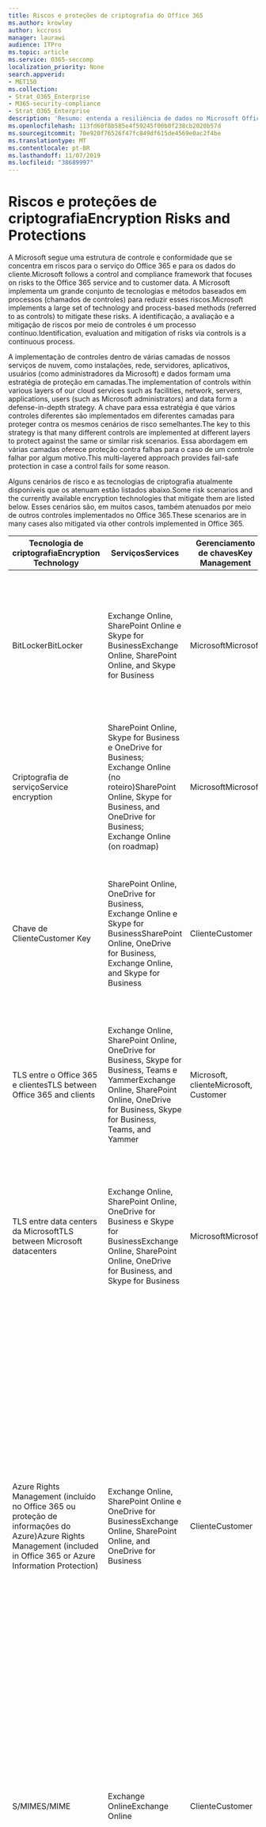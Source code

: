 ```yaml
---
title: Riscos e proteções de criptografia do Office 365
ms.author: krowley
author: kccross
manager: laurawi
audience: ITPro
ms.topic: article
ms.service: O365-seccomp
localization_priority: None
search.appverid:
- MET150
ms.collection:
- Strat_O365_Enterprise
- M365-security-compliance
- Strat_O365_Enterprise
description: 'Resumo: entenda a resiliência de dados no Microsoft Office 365.'
ms.openlocfilehash: 113fd60f8b585e4f59245f00b0f238cb2020b57d
ms.sourcegitcommit: 70e920f76526f47fc849df615de4569e0ac2f4be
ms.translationtype: MT
ms.contentlocale: pt-BR
ms.lasthandoff: 11/07/2019
ms.locfileid: "38689997"
---
```

# <a name="encryption-risks-and-protections"></a><span data-ttu-id="d029e-103">Riscos e proteções de criptografia</span><span class="sxs-lookup"><span data-stu-id="d029e-103">Encryption Risks and Protections</span></span>

<span data-ttu-id="d029e-104">A Microsoft segue uma estrutura de controle e conformidade que se concentra em riscos para o serviço do Office 365 e para os dados do cliente.</span><span class="sxs-lookup"><span data-stu-id="d029e-104">Microsoft follows a control and compliance framework that focuses on risks to the Office 365 service and to customer data.</span></span> <span data-ttu-id="d029e-105">A Microsoft implementa um grande conjunto de tecnologias e métodos baseados em processos (chamados de controles) para reduzir esses riscos.</span><span class="sxs-lookup"><span data-stu-id="d029e-105">Microsoft implements a large set of technology and process-based methods (referred to as controls) to mitigate these risks.</span></span> <span data-ttu-id="d029e-106">A identificação, a avaliação e a mitigação de riscos por meio de controles é um processo contínuo.</span><span class="sxs-lookup"><span data-stu-id="d029e-106">Identification, evaluation and mitigation of risks via controls is a continuous process.</span></span> 

<span data-ttu-id="d029e-107">A implementação de controles dentro de várias camadas de nossos serviços de nuvem, como instalações, rede, servidores, aplicativos, usuários (como administradores da Microsoft) e dados formam uma estratégia de proteção em camadas.</span><span class="sxs-lookup"><span data-stu-id="d029e-107">The implementation of controls within various layers of our cloud services such as facilities, network, servers, applications, users (such as Microsoft administrators) and data form a defense-in-depth strategy.</span></span> <span data-ttu-id="d029e-108">A chave para essa estratégia é que vários controles diferentes são implementados em diferentes camadas para proteger contra os mesmos cenários de risco semelhantes.</span><span class="sxs-lookup"><span data-stu-id="d029e-108">The key to this strategy is that many different controls are implemented at different layers to protect against the same or similar risk scenarios.</span></span> <span data-ttu-id="d029e-109">Essa abordagem em várias camadas oferece proteção contra falhas para o caso de um controle falhar por algum motivo.</span><span class="sxs-lookup"><span data-stu-id="d029e-109">This multi-layered approach provides fail-safe protection in case a control fails for some reason.</span></span>

<span data-ttu-id="d029e-110">Alguns cenários de risco e as tecnologias de criptografia atualmente disponíveis que os atenuam estão listados abaixo.</span><span class="sxs-lookup"><span data-stu-id="d029e-110">Some risk scenarios and the currently available encryption technologies that mitigate them are listed below.</span></span> <span data-ttu-id="d029e-111">Esses cenários são, em muitos casos, também atenuados por meio de outros controles implementados no Office 365.</span><span class="sxs-lookup"><span data-stu-id="d029e-111">These scenarios are in many cases also mitigated via other controls implemented in Office 365.</span></span>

| <span data-ttu-id="d029e-112">Tecnologia de criptografia</span><span class="sxs-lookup"><span data-stu-id="d029e-112">Encryption Technology</span></span> | <span data-ttu-id="d029e-113">Serviços</span><span class="sxs-lookup"><span data-stu-id="d029e-113">Services</span></span> | <span data-ttu-id="d029e-114">Gerenciamento de chaves</span><span class="sxs-lookup"><span data-stu-id="d029e-114">Key Management</span></span> | <span data-ttu-id="d029e-115">Cenário de risco</span><span class="sxs-lookup"><span data-stu-id="d029e-115">Risk Scenario</span></span> | <span data-ttu-id="d029e-116">Valor</span><span class="sxs-lookup"><span data-stu-id="d029e-116">Value</span></span> |
|----------------------------------------------------------------------------------|--------------------------------------------------------------------------------------------------|---------------------|------------------------------------------------------------------------------------------------------------------------------------------|---------------------------------------------------------------------------------------------------------------------------------------------------------------------------------------------------------------------------------------------------------------------------------------------------------------------------------------------------------------------------------------------------------------------------------|
| <span data-ttu-id="d029e-117">BitLocker</span><span class="sxs-lookup"><span data-stu-id="d029e-117">BitLocker</span></span> | <span data-ttu-id="d029e-118">Exchange Online, SharePoint Online e Skype for Business</span><span class="sxs-lookup"><span data-stu-id="d029e-118">Exchange Online, SharePoint Online, and Skype for Business</span></span> | <span data-ttu-id="d029e-119">Microsoft</span><span class="sxs-lookup"><span data-stu-id="d029e-119">Microsoft</span></span> | <span data-ttu-id="d029e-120">Discos ou servidores no Office 365 são roubados ou reciclados incorretamente.</span><span class="sxs-lookup"><span data-stu-id="d029e-120">Disks or servers in Office 365 are stolen or improperly recycled.</span></span> | <span data-ttu-id="d029e-121">O BitLocker fornece uma abordagem que não é segura para proteção contra perda de dados devido a hardwares roubados ou incorretamente reciclados (servidor/disco).</span><span class="sxs-lookup"><span data-stu-id="d029e-121">BitLocker provides a fail-safe approach to protect against loss of data due to stolen or improperly recycled hardware (server/disk).</span></span> |
| <span data-ttu-id="d029e-122">Criptografia de serviço</span><span class="sxs-lookup"><span data-stu-id="d029e-122">Service encryption</span></span> | <span data-ttu-id="d029e-123">SharePoint Online, Skype for Business e OneDrive for Business; Exchange Online (no roteiro)</span><span class="sxs-lookup"><span data-stu-id="d029e-123">SharePoint Online, Skype for Business, and OneDrive for Business; Exchange Online (on roadmap)</span></span> | <span data-ttu-id="d029e-124">Microsoft</span><span class="sxs-lookup"><span data-stu-id="d029e-124">Microsoft</span></span> | <span data-ttu-id="d029e-125">O hacker interno ou externo tenta acessar arquivos/dados individuais como um blob.</span><span class="sxs-lookup"><span data-stu-id="d029e-125">Internal or external hacker tries to access individual files/data as a blob.</span></span> | <span data-ttu-id="d029e-126">Os dados criptografados não podem ser descriptografados sem acesso a chaves.</span><span class="sxs-lookup"><span data-stu-id="d029e-126">The encrypted data cannot be decrypted without access to keys.</span></span> <span data-ttu-id="d029e-127">Ajuda a reduzir o risco de um hacker acessar dados.</span><span class="sxs-lookup"><span data-stu-id="d029e-127">Helps to mitigate risk of a hacker accessing data.</span></span> |
| <span data-ttu-id="d029e-128">Chave de Cliente</span><span class="sxs-lookup"><span data-stu-id="d029e-128">Customer Key</span></span> | <span data-ttu-id="d029e-129">SharePoint Online, OneDrive for Business, Exchange Online e Skype for Business</span><span class="sxs-lookup"><span data-stu-id="d029e-129">SharePoint Online, OneDrive for Business, Exchange Online, and Skype for Business</span></span> | <span data-ttu-id="d029e-130">Cliente</span><span class="sxs-lookup"><span data-stu-id="d029e-130">Customer</span></span> | <span data-ttu-id="d029e-131">N/A (este recurso foi criado como um recurso de conformidade, não como uma mitigação para qualquer risco.)</span><span class="sxs-lookup"><span data-stu-id="d029e-131">N/A (This feature is designed as a compliance feature; not as a mitigation for any risk.)</span></span> | <span data-ttu-id="d029e-132">Ajuda os clientes a cumprir as obrigações de conformidade e regulamentação internas, e a capacidade de sair do serviço do Office 365 e revogar o acesso da Microsoft aos dados</span><span class="sxs-lookup"><span data-stu-id="d029e-132">Helps customers meet internal regulation and compliance obligations, and the ability to leave the Office 365 service and revoke Microsoft’s access to data</span></span> |
| <span data-ttu-id="d029e-133">TLS entre o Office 365 e clientes</span><span class="sxs-lookup"><span data-stu-id="d029e-133">TLS between Office 365 and clients</span></span> | <span data-ttu-id="d029e-134">Exchange Online, SharePoint Online, OneDrive for Business, Skype for Business, Teams e Yammer</span><span class="sxs-lookup"><span data-stu-id="d029e-134">Exchange Online, SharePoint Online, OneDrive for Business, Skype for Business, Teams, and Yammer</span></span> | <span data-ttu-id="d029e-135">Microsoft, cliente</span><span class="sxs-lookup"><span data-stu-id="d029e-135">Microsoft, Customer</span></span> | <span data-ttu-id="d029e-136">Man-in-the-Middle ou outro ataque para tocar no fluxo de dados entre o Office 365 e computadores cliente na Internet.</span><span class="sxs-lookup"><span data-stu-id="d029e-136">Man-in-the-middle or other attack to tap the data flow between Office 365 and client computers over Internet.</span></span> | <span data-ttu-id="d029e-137">Essa implementação fornece valor para a Microsoft e para os clientes e garante a integridade dos dados à medida que ele flui entre o Office 365 e o cliente.</span><span class="sxs-lookup"><span data-stu-id="d029e-137">This implementation provides value to both Microsoft and customers and assures data integrity as it flows between Office 365 and the client.</span></span> |
| <span data-ttu-id="d029e-138">TLS entre data centers da Microsoft</span><span class="sxs-lookup"><span data-stu-id="d029e-138">TLS between Microsoft datacenters</span></span> | <span data-ttu-id="d029e-139">Exchange Online, SharePoint Online, OneDrive for Business e Skype for Business</span><span class="sxs-lookup"><span data-stu-id="d029e-139">Exchange Online, SharePoint Online, OneDrive for Business, and Skype for Business</span></span> | <span data-ttu-id="d029e-140">Microsoft</span><span class="sxs-lookup"><span data-stu-id="d029e-140">Microsoft</span></span> | <span data-ttu-id="d029e-141">Man-in-the-Middle ou outro ataque para tocar no fluxo de dados do cliente entre os servidores do Office 365 localizados em diferentes Microsoft datacenters.</span><span class="sxs-lookup"><span data-stu-id="d029e-141">Man-in-the-middle or other attack to tap the customer data flow between Office 365 servers located in different Microsoft datacenters.</span></span> | <span data-ttu-id="d029e-142">Essa implementação é outro método para proteger os dados contra ataques entre os datacenters da Microsoft.</span><span class="sxs-lookup"><span data-stu-id="d029e-142">This implementation is another method to protect data against attacks between Microsoft datacenters.</span></span> |
| <span data-ttu-id="d029e-143">Azure Rights Management (incluído no Office 365 ou proteção de informações do Azure)</span><span class="sxs-lookup"><span data-stu-id="d029e-143">Azure Rights Management (included in Office 365 or Azure Information Protection)</span></span> | <span data-ttu-id="d029e-144">Exchange Online, SharePoint Online e OneDrive for Business</span><span class="sxs-lookup"><span data-stu-id="d029e-144">Exchange Online, SharePoint Online, and OneDrive for Business</span></span> | <span data-ttu-id="d029e-145">Cliente</span><span class="sxs-lookup"><span data-stu-id="d029e-145">Customer</span></span> | <span data-ttu-id="d029e-146">Os dados se enquadram em mãos de uma pessoa que não deve ter acesso aos dados.</span><span class="sxs-lookup"><span data-stu-id="d029e-146">Data falls into the hands of a person who should not have access to the data.</span></span> | <span data-ttu-id="d029e-147">A proteção de informações do Azure usa o Azure RMS, que fornece valor para os clientes usando criptografia, identidade e políticas de autorização para ajudar a proteger arquivos e emails em vários dispositivos.</span><span class="sxs-lookup"><span data-stu-id="d029e-147">Azure Information Protection uses Azure RMS which provides value to customers by using encryption, identity, and authorization policies to help secure files and email across multiple devices.</span></span> <span data-ttu-id="d029e-148">O Azure RMS fornece valor para os clientes em que todos os emails originados do Office 365 que correspondem a determinados critérios (ou seja, todos os emails para um determinado endereço) podem ser criptografados automaticamente antes de serem enviados para outro destinatário.</span><span class="sxs-lookup"><span data-stu-id="d029e-148">Azure RMS provides value to customers where all emails originating from Office 365 that match certain criteria (i.e., all emails to a certain address) can be automatically encrypted before they get sent to another recipient.</span></span> |
| <span data-ttu-id="d029e-149">S/MIME</span><span class="sxs-lookup"><span data-stu-id="d029e-149">S/MIME</span></span> | <span data-ttu-id="d029e-150">Exchange Online</span><span class="sxs-lookup"><span data-stu-id="d029e-150">Exchange Online</span></span> | <span data-ttu-id="d029e-151">Cliente</span><span class="sxs-lookup"><span data-stu-id="d029e-151">Customer</span></span> | <span data-ttu-id="d029e-152">O email fica nas mãos de uma pessoa que não é o destinatário pretendido.</span><span class="sxs-lookup"><span data-stu-id="d029e-152">Email falls into the hands of a person who is not the intended recipient.</span></span> | <span data-ttu-id="d029e-153">O S/MIME fornece valor aos clientes, assegurando que o email criptografado com S/MIME só possa ser descriptografado pelo destinatário direto do email.</span><span class="sxs-lookup"><span data-stu-id="d029e-153">S/MIME provides value to customers by assuring that email encrypted with S/MIME can only be decrypted by the direct recipient of the email.</span></span> |
| <span data-ttu-id="d029e-154">Criptografia de Mensagem do Office 365</span><span class="sxs-lookup"><span data-stu-id="d029e-154">Office 365 Message Encryption</span></span> | <span data-ttu-id="d029e-155">Exchange Online, SharePoint Online</span><span class="sxs-lookup"><span data-stu-id="d029e-155">Exchange Online, SharePoint Online</span></span> | <span data-ttu-id="d029e-156">Cliente</span><span class="sxs-lookup"><span data-stu-id="d029e-156">Customer</span></span> | <span data-ttu-id="d029e-157">Emails, incluindo anexos protegidos, se enquadram em mãos de uma pessoa dentro ou fora do Office 365, que não é o destinatário pretendido do email.</span><span class="sxs-lookup"><span data-stu-id="d029e-157">Email, including protected attachments, falls in hands of a person either within or outside Office 365 who is not the intended recipient of the email.</span></span> | <span data-ttu-id="d029e-158">OME fornece valor para os clientes em que todos os emails originados do Office 365 que correspondem a determinados critérios (ou seja, todos os emails de um determinado endereço) são criptografados automaticamente antes de serem enviados para outro destinatário interno ou externo.</span><span class="sxs-lookup"><span data-stu-id="d029e-158">OME provides value to customers where all emails originating from Office 365 that match certain criteria (i.e., all emails to a certain address) are automatically encrypted before they get sent to another internal or an external recipient.</span></span> |
| <span data-ttu-id="d029e-159">TLS SMTP com organização de parceiro</span><span class="sxs-lookup"><span data-stu-id="d029e-159">SMTP TLS with partner organization</span></span> | <span data-ttu-id="d029e-160">Exchange Online</span><span class="sxs-lookup"><span data-stu-id="d029e-160">Exchange Online</span></span> | <span data-ttu-id="d029e-161">Cliente</span><span class="sxs-lookup"><span data-stu-id="d029e-161">Customer</span></span> | <span data-ttu-id="d029e-162">O email é interceptado por meio de um homem ou outro ataque enquanto estiver em trânsito de um locatário do Office 365 para outra organização de parceiro.</span><span class="sxs-lookup"><span data-stu-id="d029e-162">Email is intercepted via a man-in-the-middle or other attack while in transit from an Office 365 tenant to another partner organization.</span></span> | <span data-ttu-id="d029e-163">Este cenário fornece valor ao cliente, de forma que eles possam enviar/receber todos os emails entre o locatário do Office 365 e a organização de email do seu parceiro dentro de um canal SMTP criptografado.</span><span class="sxs-lookup"><span data-stu-id="d029e-163">This scenario provides value to the customer such that they can send/receive all emails between their Office 365 tenant and their partner’s email organization inside an encrypted SMTP channel.</span></span> |

## <a name="encryption-technologies-available-in-office-365-multi-tenant-environments"></a><span data-ttu-id="d029e-164">Tecnologias de criptografia disponíveis nos ambientes de vários locatários do Office 365</span><span class="sxs-lookup"><span data-stu-id="d029e-164">Encryption technologies available in Office 365 multi-tenant environments</span></span>

| <span data-ttu-id="d029e-165">Tecnologia de criptografia</span><span class="sxs-lookup"><span data-stu-id="d029e-165">Encryption Technology</span></span> | <span data-ttu-id="d029e-166">Implementado por</span><span class="sxs-lookup"><span data-stu-id="d029e-166">Implemented by</span></span> | <span data-ttu-id="d029e-167">Algoritmo de troca de chaves e segurança</span><span class="sxs-lookup"><span data-stu-id="d029e-167">Key Exchange Algorithm and Strength</span></span> | <span data-ttu-id="d029e-168">Gerenciamento de chaves \*</span><span class="sxs-lookup"><span data-stu-id="d029e-168">Key Management\*</span></span> | <span data-ttu-id="d029e-169">FIPS 140-2 validado</span><span class="sxs-lookup"><span data-stu-id="d029e-169">FIPS 140-2 Validated</span></span> |
|----------------------------------------------------------------------------------|-------------------------|------------------------------------------------------------------------------------------------------------------------------------------------------------------------------------|--------------------------------------------------------------------------------------------------------------------------------------------------------------------------------------------------------------------------------------------------------------------------------------------------------------------------------------------------------------------------------------------------------------------------------------------------------------------------------------------------------------------------------------------------------------------------------------------------------------------------------------------------------------------------------------------------------------------------------------------------------------------------------------------------------------------------------------------------------------------------------------------------------------|-----------------------------------------------------------------------|
| <span data-ttu-id="d029e-170">BitLocker</span><span class="sxs-lookup"><span data-stu-id="d029e-170">BitLocker</span></span> | <span data-ttu-id="d029e-171">Exchange Online</span><span class="sxs-lookup"><span data-stu-id="d029e-171">Exchange Online</span></span> | <span data-ttu-id="d029e-172">AES 128-bit +</span><span class="sxs-lookup"><span data-stu-id="d029e-172">AES 128-bit+</span></span> | <span data-ttu-id="d029e-173">A chave externa AES é armazenada em um segredo seguro e no registro do Exchange Server.</span><span class="sxs-lookup"><span data-stu-id="d029e-173">AES external key is stored in a Secret Safe and in the registry of the Exchange server.</span></span> <span data-ttu-id="d029e-174">O segredo é um repositório seguro que requer elevação e aprovações de alto nível para o acesso.</span><span class="sxs-lookup"><span data-stu-id="d029e-174">The Secret Safe is a secured repository that requires high-level elevation and approvals to access.</span></span> <span data-ttu-id="d029e-175">O acesso pode ser solicitado e aprovado apenas usando uma ferramenta interna chamada lockbox.</span><span class="sxs-lookup"><span data-stu-id="d029e-175">Access can be requested and approved only by using an internal tool called Lockbox.</span></span> <span data-ttu-id="d029e-176">A chave externa AES também é armazenada no módulo de plataforma confiável no servidor.</span><span class="sxs-lookup"><span data-stu-id="d029e-176">The AES external key is also stored in the Trusted Platform Module in the server.</span></span> <span data-ttu-id="d029e-177">Uma senha numérica de 48 dígitos é armazenada no Active Directory e protegida por lockbox.</span><span class="sxs-lookup"><span data-stu-id="d029e-177">A 48-digit numerical password is stored in Active Directory and protected by Lockbox.</span></span> | <span data-ttu-id="d029e-178">Sim, para servidores que usam AES 256 bits \* \*</span><span class="sxs-lookup"><span data-stu-id="d029e-178">Yes, for servers that use AES 256-bit\*\*</span></span> |
|  | <span data-ttu-id="d029e-179">SharePoint Online</span><span class="sxs-lookup"><span data-stu-id="d029e-179">SharePoint Online</span></span> | <span data-ttu-id="d029e-180">AES de 256 bits</span><span class="sxs-lookup"><span data-stu-id="d029e-180">AES 256-bit</span></span> | <span data-ttu-id="d029e-181">A chave externa AES é armazenada em um segredo seguro.</span><span class="sxs-lookup"><span data-stu-id="d029e-181">AES external key is stored in a Secret Safe.</span></span> <span data-ttu-id="d029e-182">O segredo é um repositório seguro que requer elevação e aprovações de alto nível para o acesso.</span><span class="sxs-lookup"><span data-stu-id="d029e-182">The Secret Safe is a secured repository that requires high-level elevation and approvals to access.</span></span> <span data-ttu-id="d029e-183">O acesso pode ser solicitado e aprovado apenas usando uma ferramenta interna chamada lockbox.</span><span class="sxs-lookup"><span data-stu-id="d029e-183">Access can be requested and approved only by using an internal tool called Lockbox.</span></span> <span data-ttu-id="d029e-184">A chave externa AES também é armazenada no módulo de plataforma confiável no servidor.</span><span class="sxs-lookup"><span data-stu-id="d029e-184">The AES external key is also stored in the Trusted Platform Module in the server.</span></span> <span data-ttu-id="d029e-185">Uma senha numérica de 48 dígitos é armazenada no Active Directory e protegida por lockbox.</span><span class="sxs-lookup"><span data-stu-id="d029e-185">A 48-digit numerical password is stored in Active Directory and protected by Lockbox.</span></span> | <span data-ttu-id="d029e-186">Sim</span><span class="sxs-lookup"><span data-stu-id="d029e-186">Yes</span></span> |
|  | <span data-ttu-id="d029e-187">Skype for Business</span><span class="sxs-lookup"><span data-stu-id="d029e-187">Skype for Business</span></span> | <span data-ttu-id="d029e-188">AES de 256 bits</span><span class="sxs-lookup"><span data-stu-id="d029e-188">AES 256-bit</span></span> | <span data-ttu-id="d029e-189">A chave externa AES é armazenada em um segredo seguro.</span><span class="sxs-lookup"><span data-stu-id="d029e-189">AES external key is stored in a Secret Safe.</span></span> <span data-ttu-id="d029e-190">O segredo é um repositório seguro que requer elevação e aprovações de alto nível para o acesso.</span><span class="sxs-lookup"><span data-stu-id="d029e-190">The Secret Safe is a secured repository that requires high-level elevation and approvals to access.</span></span> <span data-ttu-id="d029e-191">O acesso pode ser solicitado e aprovado apenas usando uma ferramenta interna chamada lockbox.</span><span class="sxs-lookup"><span data-stu-id="d029e-191">Access can be requested and approved only by using an internal tool called Lockbox.</span></span> <span data-ttu-id="d029e-192">A chave externa AES também é armazenada no módulo de plataforma confiável no servidor.</span><span class="sxs-lookup"><span data-stu-id="d029e-192">The AES external key is also stored in the Trusted Platform Module in the server.</span></span> <span data-ttu-id="d029e-193">Uma senha numérica de 48 dígitos é armazenada no Active Directory e protegida por lockbox.</span><span class="sxs-lookup"><span data-stu-id="d029e-193">A 48-digit numerical password is stored in Active Directory and protected by Lockbox.</span></span> | <span data-ttu-id="d029e-194">Sim</span><span class="sxs-lookup"><span data-stu-id="d029e-194">Yes</span></span> |
| <span data-ttu-id="d029e-195">Criptografia de serviço</span><span class="sxs-lookup"><span data-stu-id="d029e-195">Service Encryption</span></span> | <span data-ttu-id="d029e-196">SharePoint Online</span><span class="sxs-lookup"><span data-stu-id="d029e-196">SharePoint Online</span></span> | <span data-ttu-id="d029e-197">AES de 256 bits</span><span class="sxs-lookup"><span data-stu-id="d029e-197">AES 256-bit</span></span> | <span data-ttu-id="d029e-198">As chaves usadas para criptografar os BLOBs são armazenadas no banco de dados de conteúdo do SharePoint Online.</span><span class="sxs-lookup"><span data-stu-id="d029e-198">The keys used to encrypt the blobs are stored in the SharePoint Online Content Database.</span></span> <span data-ttu-id="d029e-199">Os bancos de dados de conteúdo do SharePoint Online são protegidos por controles de acesso ao banco de dados e criptografia em repouso.</span><span class="sxs-lookup"><span data-stu-id="d029e-199">The SharePoint Online Content Databases is protected by database access controls and encryption at rest.</span></span> <span data-ttu-id="d029e-200">A criptografia é realizada usando o TDE no banco de dados SQL do Azure.</span><span class="sxs-lookup"><span data-stu-id="d029e-200">Encryption is performed using TDE in Azure SQL Database.</span></span> <span data-ttu-id="d029e-201">Esses segredos estão no nível de serviço do SharePoint Online, e não no nível do locatário.</span><span class="sxs-lookup"><span data-stu-id="d029e-201">These secrets are at the service level for SharePoint Online, not at the tenant level.</span></span> <span data-ttu-id="d029e-202">Esses segredos (às vezes chamados de chaves mestras) são armazenados em um repositório seguro separado chamado de armazenamento de chave.</span><span class="sxs-lookup"><span data-stu-id="d029e-202">These secrets (sometimes referred to as the master keys) are stored in a separate secure repository called the Key Store.</span></span> <span data-ttu-id="d029e-203">O TDE fornece segurança em repouso para o banco de dados ativo e os backups e logs de transações.</span><span class="sxs-lookup"><span data-stu-id="d029e-203">TDE provides security at rest for both the active database and the database backups and transaction logs.</span></span> <span data-ttu-id="d029e-204">Quando os clientes fornecem a chave opcional, a chave do cliente é armazenada no Azure Key Vault, e o serviço usa a chave para criptografar uma chave de locatário, que é usada para criptografar uma chave de site, que é usada para criptografar as chaves de nível de arquivo.</span><span class="sxs-lookup"><span data-stu-id="d029e-204">When customers provide the optional key, the customer key is stored in Azure Key Vault, and the service uses the key to encrypt a tenant key, which is used to encrypt a site key, which is then used to encrypt the file level keys.</span></span> <span data-ttu-id="d029e-205">Essencialmente, uma nova hierarquia de chave é introduzida quando o cliente fornece uma chave.</span><span class="sxs-lookup"><span data-stu-id="d029e-205">Essentially, a new key hierarchy is introduced when the customer provides a key.</span></span> | <span data-ttu-id="d029e-206">Sim</span><span class="sxs-lookup"><span data-stu-id="d029e-206">Yes</span></span> |
|  | <span data-ttu-id="d029e-207">Skype for Business</span><span class="sxs-lookup"><span data-stu-id="d029e-207">Skype for Business</span></span> | <span data-ttu-id="d029e-208">AES de 256 bits</span><span class="sxs-lookup"><span data-stu-id="d029e-208">AES 256-bit</span></span> | <span data-ttu-id="d029e-209">Cada item de dados é criptografado usando uma chave de 256 bits gerada aleatoriamente diferente.</span><span class="sxs-lookup"><span data-stu-id="d029e-209">Each piece of data is encrypted using a different randomly generated 256-bit key.</span></span> <span data-ttu-id="d029e-210">A chave de criptografia é armazenada em um arquivo XML de metadados correspondente, que também é criptografado por uma chave mestra por conferência.</span><span class="sxs-lookup"><span data-stu-id="d029e-210">The encryption key is stored in a corresponding metadata XML file which is also encrypted by a per-conference master key.</span></span> <span data-ttu-id="d029e-211">A chave mestra também é gerada aleatoriamente uma vez por conferência.</span><span class="sxs-lookup"><span data-stu-id="d029e-211">The master key is also randomly generated once per conference.</span></span> | <span data-ttu-id="d029e-212">Sim</span><span class="sxs-lookup"><span data-stu-id="d029e-212">Yes</span></span> |
|  | <span data-ttu-id="d029e-213">Exchange Online</span><span class="sxs-lookup"><span data-stu-id="d029e-213">Exchange Online</span></span> | <span data-ttu-id="d029e-214">AES de 256 bits</span><span class="sxs-lookup"><span data-stu-id="d029e-214">AES 256-bit</span></span> | <span data-ttu-id="d029e-215">Cada caixa de correio é criptografada usando uma política de criptografia de dados que usa chaves de criptografia controladas pela Microsoft (no roteiro) ou pelo cliente (quando a chave do cliente é usada).</span><span class="sxs-lookup"><span data-stu-id="d029e-215">Each mailbox is encrypted using a data encryption policy that uses encryption keys controlled by Microsoft (on roadmap) or by the customer (when Customer Key is used).</span></span> | <span data-ttu-id="d029e-216">Sim</span><span class="sxs-lookup"><span data-stu-id="d029e-216">Yes</span></span> |
| <span data-ttu-id="d029e-217">TLS entre o Office 365 e clientes/parceiros</span><span class="sxs-lookup"><span data-stu-id="d029e-217">TLS between Office 365 and clients/partners</span></span> | <span data-ttu-id="d029e-218">Exchange Online</span><span class="sxs-lookup"><span data-stu-id="d029e-218">Exchange Online</span></span> | [<span data-ttu-id="d029e-219">TLS oportunista que oferece suporte a pacotes de codificação múltiplos</span><span class="sxs-lookup"><span data-stu-id="d029e-219">Opportunistic TLS supporting multiple cipher suites</span></span>](https://technet.microsoft.com/library/mt163898.aspx) | <span data-ttu-id="d029e-220">O certificado TLS do Exchange Online (outlook.office.com) é um certificado de SHA256RSA de 2048 bits emitido pela raiz do Baltimore CyberTrust.</span><span class="sxs-lookup"><span data-stu-id="d029e-220">The TLS certificate for Exchange Online (outlook.office.com) is a 2048-bit SHA256RSA certificate issued by Baltimore CyberTrust Root.</span></span> <br> <br> <span data-ttu-id="d029e-221">O certificado raiz TLS para o Exchange Online é um certificado de SHA1RSA de 2048 bits emitido pela raiz CyberTrust do Baltimore.</span><span class="sxs-lookup"><span data-stu-id="d029e-221">The TLS root certificate for Exchange Online is a 2048-bit SHA1RSA certificate issued by Baltimore CyberTrust Root.</span></span> | <span data-ttu-id="d029e-222">Sim, quando o TLS 1,2 com intensidade de codificação de 256 bits é usado</span><span class="sxs-lookup"><span data-stu-id="d029e-222">Yes, when TLS 1.2 with 256-bit cipher strength is used</span></span> |
|  | <span data-ttu-id="d029e-223">SharePoint Online</span><span class="sxs-lookup"><span data-stu-id="d029e-223">SharePoint Online</span></span> | <span data-ttu-id="d029e-224">TLS 1,2 com AES 256</span><span class="sxs-lookup"><span data-stu-id="d029e-224">TLS 1.2 with AES 256</span></span> <br> <br> [<span data-ttu-id="d029e-225">Criptografia de dados no OneDrive for Business e no SharePoint Online</span><span class="sxs-lookup"><span data-stu-id="d029e-225">Data Encryption in OneDrive for Business and SharePoint Online</span></span>](https://technet.microsoft.com/library/dn905447.aspx) | <span data-ttu-id="d029e-226">O certificado TLS do SharePoint Online (\*. sharepoint.com) é um certificado de SHA256RSA de 2048 bits emitido pela raiz do Baltimore CyberTrust.</span><span class="sxs-lookup"><span data-stu-id="d029e-226">The TLS certificate for SharePoint Online (\*.sharepoint.com) is a 2048-bit SHA256RSA certificate issued by Baltimore CyberTrust Root.</span></span> <br> <br> <span data-ttu-id="d029e-227">O certificado raiz TLS para o SharePoint Online é um certificado de SHA1RSA de 2048 bits emitido pela raiz CyberTrust do Baltimore.</span><span class="sxs-lookup"><span data-stu-id="d029e-227">The TLS root certificate for SharePoint Online is a 2048-bit SHA1RSA certificate issued by Baltimore CyberTrust Root.</span></span> | <span data-ttu-id="d029e-228">Sim</span><span class="sxs-lookup"><span data-stu-id="d029e-228">Yes</span></span> |
|  | <span data-ttu-id="d029e-229">Skype for Business</span><span class="sxs-lookup"><span data-stu-id="d029e-229">Skype for Business</span></span> | [<span data-ttu-id="d029e-230">TLS para comunicações SIP e sessões de compartilhamento de dados do PSOM</span><span class="sxs-lookup"><span data-stu-id="d029e-230">TLS for SIP communications and PSOM data sharing sessions</span></span>](https://support.office.com/article/Set-up-your-network-for-Skype-for-Business-Online-d21f89b0-3afc-432e-b735-036b2432fdbf) | <span data-ttu-id="d029e-231">O certificado TLS do Skype for Business (\*. lync.com) é um certificado de SHA256RSA de 2048 bits emitido pela raiz do Baltimore CyberTrust.</span><span class="sxs-lookup"><span data-stu-id="d029e-231">The TLS certificate for Skype for Business (\*.lync.com) is a 2048-bit SHA256RSA certificate issued by Baltimore CyberTrust Root.</span></span> <br> <br> <span data-ttu-id="d029e-232">O certificado raiz TLS para o Skype for Business é um certificado de SHA256RSA de 2048 bits emitido pela raiz CyberTrust do Baltimore.</span><span class="sxs-lookup"><span data-stu-id="d029e-232">The TLS root certificate for Skype for Business is a 2048-bit SHA256RSA certificate issued by Baltimore CyberTrust Root.</span></span> | <span data-ttu-id="d029e-233">Sim</span><span class="sxs-lookup"><span data-stu-id="d029e-233">Yes</span></span> |
|  | <span data-ttu-id="d029e-234">Microsoft Teams</span><span class="sxs-lookup"><span data-stu-id="d029e-234">Microsoft Teams</span></span> | <span data-ttu-id="d029e-235">TLS 1,2 com AES 256</span><span class="sxs-lookup"><span data-stu-id="d029e-235">TLS 1.2 with AES 256</span></span> <br> <br> [<span data-ttu-id="d029e-236">Perguntas frequentes sobre o Microsoft Teams – ajuda do administrador</span><span class="sxs-lookup"><span data-stu-id="d029e-236">Frequently asked questions about Microsoft Teams – Admin Help</span></span>](https://docs.microsoft.com/MicrosoftTeams/teams-overview) | <span data-ttu-id="d029e-237">O certificado TLS para o Microsoft Teams (teams.microsoft.com, edge.skype.com) é um certificado SHA256RSA de 2048 bits emitido pela raiz CyberTrust Baltimore.</span><span class="sxs-lookup"><span data-stu-id="d029e-237">The TLS certificate for Microsoft Teams (teams.microsoft.com, edge.skype.com) is a 2048-bit SHA256RSA certificate issued by Baltimore CyberTrust Root.</span></span> <br> <br> <span data-ttu-id="d029e-238">O certificado raiz TLS para o Microsoft Teams é um certificado de SHA256RSA de 2048 bits emitido pela raiz CyberTrust do Baltimore.</span><span class="sxs-lookup"><span data-stu-id="d029e-238">The TLS root certificate for Microsoft Teams is a 2048-bit SHA256RSA certificate issued by Baltimore CyberTrust Root.</span></span> | <span data-ttu-id="d029e-239">Sim</span><span class="sxs-lookup"><span data-stu-id="d029e-239">Yes</span></span> |
| <span data-ttu-id="d029e-240">TLS entre data centers da Microsoft</span><span class="sxs-lookup"><span data-stu-id="d029e-240">TLS between Microsoft datacenters</span></span> | <span data-ttu-id="d029e-241">Todos os serviços do Office 365</span><span class="sxs-lookup"><span data-stu-id="d029e-241">All Office 365 services</span></span> | <span data-ttu-id="d029e-242">TLS 1,2 com AES 256</span><span class="sxs-lookup"><span data-stu-id="d029e-242">TLS 1.2 with AES 256</span></span> <br> <br> <span data-ttu-id="d029e-243">SRTP (protocolo de transporte em tempo real seguro)</span><span class="sxs-lookup"><span data-stu-id="d029e-243">Secure Real-time Transport Protocol (SRTP)</span></span> | <span data-ttu-id="d029e-244">A Microsoft usa uma autoridade de certificação gerenciada internamente e implantada para comunicações entre servidores entre data centers da Microsoft.</span><span class="sxs-lookup"><span data-stu-id="d029e-244">Microsoft uses an internally managed and deployed certification authority for server-to-server communications between Microsoft datacenters.</span></span> | <span data-ttu-id="d029e-245">Sim</span><span class="sxs-lookup"><span data-stu-id="d029e-245">Yes</span></span> |
| <span data-ttu-id="d029e-246">Azure Rights Management (incluído no Office 365 ou proteção de informações do Azure)</span><span class="sxs-lookup"><span data-stu-id="d029e-246">Azure Rights Management (included in Office 365 or Azure Information Protection)</span></span> | <span data-ttu-id="d029e-247">Exchange Online</span><span class="sxs-lookup"><span data-stu-id="d029e-247">Exchange Online</span></span> | <span data-ttu-id="d029e-248">Suporta o [modo criptográfico 2](https://docs.microsoft.com/previous-versions/windows/it-pro/windows-server-2008-R2-and-2008/hh867439(v=ws.10)), uma implementação CRIPTOGRÁFICA do RMS atualizada e aprimorada.</span><span class="sxs-lookup"><span data-stu-id="d029e-248">Supports [Cryptographic Mode 2](https://docs.microsoft.com/previous-versions/windows/it-pro/windows-server-2008-R2-and-2008/hh867439(v=ws.10)), an updated and enhanced RMS cryptographic implementation.</span></span> <span data-ttu-id="d029e-249">Ele suporta o RSA 2048 para assinatura e criptografia e SHA-256 para hash na assinatura.</span><span class="sxs-lookup"><span data-stu-id="d029e-249">It supports RSA 2048 for signature and encryption, and SHA-256 for hash in the signature.</span></span> | <span data-ttu-id="d029e-250">[Gerenciado pela Microsoft](https://docs.microsoft.com/azure/information-protection/plan-implement-tenant-key).</span><span class="sxs-lookup"><span data-stu-id="d029e-250">[Managed by Microsoft](https://docs.microsoft.com/azure/information-protection/plan-implement-tenant-key).</span></span> | <span data-ttu-id="d029e-251">Sim</span><span class="sxs-lookup"><span data-stu-id="d029e-251">Yes</span></span> |
|  | <span data-ttu-id="d029e-252">SharePoint Online</span><span class="sxs-lookup"><span data-stu-id="d029e-252">SharePoint Online</span></span> | <span data-ttu-id="d029e-253">Suporta o [modo criptográfico 2](https://docs.microsoft.com/previous-versions/windows/it-pro/windows-server-2008-R2-and-2008/hh867439(v=ws.10)), uma implementação CRIPTOGRÁFICA do RMS atualizada e aprimorada.</span><span class="sxs-lookup"><span data-stu-id="d029e-253">Supports [Cryptographic Mode 2](https://docs.microsoft.com/previous-versions/windows/it-pro/windows-server-2008-R2-and-2008/hh867439(v=ws.10)), an updated and enhanced RMS cryptographic implementation.</span></span> <span data-ttu-id="d029e-254">Ele suporta o RSA 2048 para assinatura e criptografia e SHA-256 para assinatura.</span><span class="sxs-lookup"><span data-stu-id="d029e-254">It supports RSA 2048 for signature and encryption, and SHA-256 for signature.</span></span> | <span data-ttu-id="d029e-255">[Gerenciado pela Microsoft](https://docs.microsoft.com/azure/information-protection/plan-implement-tenant-key), que é a configuração padrão; ou</span><span class="sxs-lookup"><span data-stu-id="d029e-255">[Managed by Microsoft](https://docs.microsoft.com/azure/information-protection/plan-implement-tenant-key), which is the default setting; or</span></span> <br> <br> <span data-ttu-id="d029e-256">Gerenciado pelo cliente, que é uma alternativa para chaves gerenciadas pela Microsoft.</span><span class="sxs-lookup"><span data-stu-id="d029e-256">Customer-managed, which is an alternative to Microsoft-managed keys.</span></span> <span data-ttu-id="d029e-257">A organização que tem uma assinatura do Azure gerenciada por ti pode usar o BYOK e registrar seu uso sem custo adicional.</span><span class="sxs-lookup"><span data-stu-id="d029e-257">Organization that have an IT-managed Azure subscription can use BYOK and log its usage at no extra charge.</span></span> <span data-ttu-id="d029e-258">Para saber mais, confira [implementação traga sua própria chave](https://docs.microsoft.com/azure/information-protection/plan-implement-tenant-key).</span><span class="sxs-lookup"><span data-stu-id="d029e-258">For more information, see [Implementing bring your own key](https://docs.microsoft.com/azure/information-protection/plan-implement-tenant-key).</span></span> <span data-ttu-id="d029e-259">Nessa configuração, os HSMs Thales são usados para proteger suas chaves.</span><span class="sxs-lookup"><span data-stu-id="d029e-259">In this configuration, Thales HSMs are used to protect your keys.</span></span> <span data-ttu-id="d029e-260">Para obter mais informações, consulte [Thales HSMs e Azure RMS](https://www.thales-esecurity.com/msrms/cloud).</span><span class="sxs-lookup"><span data-stu-id="d029e-260">For more information, see [Thales HSMs and Azure RMS](https://www.thales-esecurity.com/msrms/cloud).</span></span> | <span data-ttu-id="d029e-261">Sim</span><span class="sxs-lookup"><span data-stu-id="d029e-261">Yes</span></span> |
| <span data-ttu-id="d029e-262">S/MIME</span><span class="sxs-lookup"><span data-stu-id="d029e-262">S/MIME</span></span> | <span data-ttu-id="d029e-263">Exchange Online</span><span class="sxs-lookup"><span data-stu-id="d029e-263">Exchange Online</span></span> | <span data-ttu-id="d029e-264">Padrão 1,5 de sintaxe de mensagens criptografadas (#7 PKCS)</span><span class="sxs-lookup"><span data-stu-id="d029e-264">Cryptographic Message Syntax Standard 1.5 (PKCS #7)</span></span> | <span data-ttu-id="d029e-265">Depende da infraestrutura de chave pública gerenciada pelo cliente implantada.</span><span class="sxs-lookup"><span data-stu-id="d029e-265">Depends on the customer-managed public key infrastructure deployed.</span></span> <span data-ttu-id="d029e-266">O gerenciamento de chaves é realizado pelo cliente e a Microsoft nunca tem acesso às chaves privadas usadas para assinatura e descriptografia.</span><span class="sxs-lookup"><span data-stu-id="d029e-266">Key management is performed by the customer, and Microsoft never has access to the private keys used for signing and decryption.</span></span> | <span data-ttu-id="d029e-267">Sim, quando configurado para criptografar mensagens de saída com 3DES ou AES256</span><span class="sxs-lookup"><span data-stu-id="d029e-267">Yes, when configured to encrypt outgoing messages with 3DES or AES256</span></span> |
| <span data-ttu-id="d029e-268">Criptografia de Mensagem do Office 365</span><span class="sxs-lookup"><span data-stu-id="d029e-268">Office 365 Message Encryption</span></span> | <span data-ttu-id="d029e-269">Exchange Online</span><span class="sxs-lookup"><span data-stu-id="d029e-269">Exchange Online</span></span> | <span data-ttu-id="d029e-270">Igual ao Azure RMS ([modo criptográfico 2](https://technet.microsoft.com/library/dn569290.aspx) -RSA 2048 para assinatura e criptografia e SHA-256 para assinatura)</span><span class="sxs-lookup"><span data-stu-id="d029e-270">Same as Azure RMS ([Cryptographic Mode 2](https://technet.microsoft.com/library/dn569290.aspx) - RSA 2048 for signature and encryption, and SHA-256 for signature)</span></span> | <span data-ttu-id="d029e-271">Usa a proteção de informações do Azure como sua infraestrutura de criptografia.</span><span class="sxs-lookup"><span data-stu-id="d029e-271">Uses Azure Information Protection as its encryption infrastructure.</span></span> <span data-ttu-id="d029e-272">O método de criptografia usado depende do local que você obtém as chaves do RMS usadas para criptografar e descriptografar mensagens.</span><span class="sxs-lookup"><span data-stu-id="d029e-272">The encryption method used depends on where you obtain the RMS keys used to encrypt and decrypt messages.</span></span> | <span data-ttu-id="d029e-273">Sim</span><span class="sxs-lookup"><span data-stu-id="d029e-273">Yes</span></span> |
| <span data-ttu-id="d029e-274">TLS SMTP com organização de parceiro</span><span class="sxs-lookup"><span data-stu-id="d029e-274">SMTP TLS with partner organization</span></span> | <span data-ttu-id="d029e-275">Exchange Online</span><span class="sxs-lookup"><span data-stu-id="d029e-275">Exchange Online</span></span> | <span data-ttu-id="d029e-276">TLS 1,2 com AES 256</span><span class="sxs-lookup"><span data-stu-id="d029e-276">TLS 1.2 with AES 256</span></span> | <span data-ttu-id="d029e-277">O certificado TLS do Exchange Online (outlook.office.com) é um certificado de SHA256RSA de 2048 bits emitido pela raiz do Baltimore CyberTrust.</span><span class="sxs-lookup"><span data-stu-id="d029e-277">The TLS certificate for Exchange Online (outlook.office.com) is a 2048-bit SHA256RSA certificate issued by Baltimore CyberTrust Root.</span></span> <br> <br> <span data-ttu-id="d029e-278">O certificado raiz TLS para o Exchange Online é um certificado de SHA1RSA de 2048 bits emitido pela raiz CyberTrust do Baltimore.</span><span class="sxs-lookup"><span data-stu-id="d029e-278">The TLS root certificate for Exchange Online is a 2048-bit SHA1RSA certificate issued by Baltimore CyberTrust Root.</span></span> | <span data-ttu-id="d029e-279">Sim, quando o TLS 1,2 com intensidade de codificação de 256 bits é usado</span><span class="sxs-lookup"><span data-stu-id="d029e-279">Yes, when TLS 1.2 with 256-bit cipher strength is used</span></span> |

<span data-ttu-id="d029e-280">\**Os certificados TLS mencionados nesta tabela são para datacenters nos EUA; datacenters não americanos também usam certificados de 2048 bits SHA256RSA.*</span><span class="sxs-lookup"><span data-stu-id="d029e-280">\**TLS certificates referenced in this table are for US datacenters; non-US datacenters also use 2048-bit SHA256RSA certificates.*</span></span>

<span data-ttu-id="d029e-281">\*\**A maioria dos servidores no ambiente multilocatário do Exchange Online foi implantada com a criptografia AES de 256 bits para o BitLocker. Os servidores que usam AES 128 estão sendo divididos em fases.*</span><span class="sxs-lookup"><span data-stu-id="d029e-281">\*\**Most servers in the Exchange Online multi-tenant environment have been deployed with AES 256-bit encryption for BitLocker. Servers using AES 128-bit are being phased out.*</span></span>

## <a name="encryption-technologies-available-in-government-cloud-community-environments"></a><span data-ttu-id="d029e-282">Tecnologias de criptografia disponíveis nos ambientes da comunidade de nuvem governamental</span><span class="sxs-lookup"><span data-stu-id="d029e-282">Encryption technologies available in Government cloud community environments</span></span>

| <span data-ttu-id="d029e-283">Tecnologia de criptografia</span><span class="sxs-lookup"><span data-stu-id="d029e-283">Encryption Technology</span></span> | <span data-ttu-id="d029e-284">Implementado por</span><span class="sxs-lookup"><span data-stu-id="d029e-284">Implemented by</span></span> | <span data-ttu-id="d029e-285">Algoritmo de troca de chaves e segurança</span><span class="sxs-lookup"><span data-stu-id="d029e-285">Key Exchange Algorithm and Strength</span></span> | <span data-ttu-id="d029e-286">Gerenciamento de chaves \*</span><span class="sxs-lookup"><span data-stu-id="d029e-286">Key Management\*</span></span> | <span data-ttu-id="d029e-287">FIPS 140-2 validado</span><span class="sxs-lookup"><span data-stu-id="d029e-287">FIPS 140-2 Validated</span></span> |
|---------------------------------------------|--------------------------------------------------------|------------------------------------------------------------------------------------------------------------------------------------------------------------------------------------|--------------------------------------------------------------------------------------------------------------------------------------------------------------------------------------------------------------------------------------------------------------------------------------------------------------------------------------------------------------------------------------------------------------------------------------------------------------------------------------------------------------------------------------------------------------------------------------------------------------------------------------------------------------------------------------------------------------------------------------------------------------------------------------------------------------------------------------------------------------------------------------------------------------|-------------------------------------------------------------------------|
| <span data-ttu-id="d029e-288">BitLocker</span><span class="sxs-lookup"><span data-stu-id="d029e-288">BitLocker</span></span> | <span data-ttu-id="d029e-289">Exchange Online</span><span class="sxs-lookup"><span data-stu-id="d029e-289">Exchange Online</span></span> | <span data-ttu-id="d029e-290">AES de 256 bits</span><span class="sxs-lookup"><span data-stu-id="d029e-290">AES 256-bit</span></span> | <span data-ttu-id="d029e-291">A chave externa AES é armazenada em um segredo seguro e no registro do Exchange Server.</span><span class="sxs-lookup"><span data-stu-id="d029e-291">AES external key is stored in a Secret Safe and in the registry of the Exchange server.</span></span> <span data-ttu-id="d029e-292">O segredo é um repositório seguro que requer elevação e aprovações de alto nível para o acesso.</span><span class="sxs-lookup"><span data-stu-id="d029e-292">The Secret Safe is a secured repository that requires high-level elevation and approvals to access.</span></span> <span data-ttu-id="d029e-293">O acesso pode ser solicitado e aprovado apenas usando uma ferramenta interna chamada lockbox.</span><span class="sxs-lookup"><span data-stu-id="d029e-293">Access can be requested and approved only by using an internal tool called Lockbox.</span></span> <span data-ttu-id="d029e-294">A chave externa AES também é armazenada no módulo de plataforma confiável no servidor.</span><span class="sxs-lookup"><span data-stu-id="d029e-294">The AES external key is also stored in the Trusted Platform Module in the server.</span></span> <span data-ttu-id="d029e-295">Uma senha numérica de 48 dígitos é armazenada no Active Directory e protegida por lockbox.</span><span class="sxs-lookup"><span data-stu-id="d029e-295">A 48-digit numerical password is stored in Active Directory and protected by Lockbox.</span></span> | <span data-ttu-id="d029e-296">Sim</span><span class="sxs-lookup"><span data-stu-id="d029e-296">Yes</span></span> |
|  | <span data-ttu-id="d029e-297">SharePoint Online</span><span class="sxs-lookup"><span data-stu-id="d029e-297">SharePoint Online</span></span> | <span data-ttu-id="d029e-298">AES de 256 bits</span><span class="sxs-lookup"><span data-stu-id="d029e-298">AES 256-bit</span></span> | <span data-ttu-id="d029e-299">A chave externa AES é armazenada em um segredo seguro.</span><span class="sxs-lookup"><span data-stu-id="d029e-299">AES external key is stored in a Secret Safe.</span></span> <span data-ttu-id="d029e-300">O segredo é um repositório seguro que requer elevação e aprovações de alto nível para o acesso.</span><span class="sxs-lookup"><span data-stu-id="d029e-300">The Secret Safe is a secured repository that requires high-level elevation and approvals to access.</span></span> <span data-ttu-id="d029e-301">O acesso pode ser solicitado e aprovado apenas usando uma ferramenta interna chamada lockbox.</span><span class="sxs-lookup"><span data-stu-id="d029e-301">Access can be requested and approved only by using an internal tool called Lockbox.</span></span> <span data-ttu-id="d029e-302">A chave externa AES também é armazenada no módulo de plataforma confiável no servidor.</span><span class="sxs-lookup"><span data-stu-id="d029e-302">The AES external key is also stored in the Trusted Platform Module in the server.</span></span> <span data-ttu-id="d029e-303">Uma senha numérica de 48 dígitos é armazenada no Active Directory e protegida por lockbox.</span><span class="sxs-lookup"><span data-stu-id="d029e-303">A 48-digit numerical password is stored in Active Directory and protected by Lockbox.</span></span> | <span data-ttu-id="d029e-304">Sim</span><span class="sxs-lookup"><span data-stu-id="d029e-304">Yes</span></span> |
|  | <span data-ttu-id="d029e-305">Skype for Business</span><span class="sxs-lookup"><span data-stu-id="d029e-305">Skype for Business</span></span> | <span data-ttu-id="d029e-306">AES de 256 bits</span><span class="sxs-lookup"><span data-stu-id="d029e-306">AES 256-bit</span></span> | <span data-ttu-id="d029e-307">A chave externa AES é armazenada em um segredo seguro.</span><span class="sxs-lookup"><span data-stu-id="d029e-307">AES external key is stored in a Secret Safe.</span></span> <span data-ttu-id="d029e-308">O segredo é um repositório seguro que requer elevação e aprovações de alto nível para o acesso.</span><span class="sxs-lookup"><span data-stu-id="d029e-308">The Secret Safe is a secured repository that requires high-level elevation and approvals to access.</span></span> <span data-ttu-id="d029e-309">O acesso pode ser solicitado e aprovado apenas usando uma ferramenta interna chamada lockbox.</span><span class="sxs-lookup"><span data-stu-id="d029e-309">Access can be requested and approved only by using an internal tool called Lockbox.</span></span> <span data-ttu-id="d029e-310">A chave externa AES também é armazenada no módulo de plataforma confiável no servidor.</span><span class="sxs-lookup"><span data-stu-id="d029e-310">The AES external key is also stored in the Trusted Platform Module in the server.</span></span> <span data-ttu-id="d029e-311">Uma senha numérica de 48 dígitos é armazenada no Active Directory e protegida por lockbox.</span><span class="sxs-lookup"><span data-stu-id="d029e-311">A 48-digit numerical password is stored in Active Directory and protected by Lockbox.</span></span> | <span data-ttu-id="d029e-312">Sim</span><span class="sxs-lookup"><span data-stu-id="d029e-312">Yes</span></span> |
| <span data-ttu-id="d029e-313">Criptografia de serviço</span><span class="sxs-lookup"><span data-stu-id="d029e-313">Service Encryption</span></span> | <span data-ttu-id="d029e-314">SharePoint Online</span><span class="sxs-lookup"><span data-stu-id="d029e-314">SharePoint Online</span></span> | <span data-ttu-id="d029e-315">AES de 256 bits</span><span class="sxs-lookup"><span data-stu-id="d029e-315">AES 256-bit</span></span> | <span data-ttu-id="d029e-316">As chaves usadas para criptografar os BLOBs são armazenadas no banco de dados de conteúdo do SharePoint Online.</span><span class="sxs-lookup"><span data-stu-id="d029e-316">The keys used to encrypt the blobs are stored in the SharePoint Online Content Database.</span></span> <span data-ttu-id="d029e-317">Os bancos de dados de conteúdo do SharePoint Online são protegidos por controles de acesso ao banco de dados e criptografia em repouso.</span><span class="sxs-lookup"><span data-stu-id="d029e-317">The SharePoint Online Content Databases is protected by database access controls and encryption at rest.</span></span> <span data-ttu-id="d029e-318">A criptografia é realizada usando o TDE no banco de dados SQL do Azure.</span><span class="sxs-lookup"><span data-stu-id="d029e-318">Encryption is performed using TDE in Azure SQL Database.</span></span> <span data-ttu-id="d029e-319">Esses segredos estão no nível de serviço do SharePoint Online, e não no nível do locatário.</span><span class="sxs-lookup"><span data-stu-id="d029e-319">These secrets are at the service level for SharePoint Online, not at the tenant level.</span></span> <span data-ttu-id="d029e-320">Esses segredos (às vezes chamados de chaves mestras) são armazenados em um repositório seguro separado chamado de armazenamento de chave.</span><span class="sxs-lookup"><span data-stu-id="d029e-320">These secrets (sometimes referred to as the master keys) are stored in a separate secure repository called the Key Store.</span></span> <span data-ttu-id="d029e-321">O TDE fornece segurança em repouso para o banco de dados ativo e os backups e logs de transações.</span><span class="sxs-lookup"><span data-stu-id="d029e-321">TDE provides security at rest for both the active database and the database backups and transaction logs.</span></span> <span data-ttu-id="d029e-322">Quando os clientes fornecem a chave opcional, a chave do cliente é armazenada no Azure Key Vault, e o serviço usa a chave para criptografar uma chave de locatário, que é usada para criptografar uma chave de site, que é usada para criptografar as chaves de nível de arquivo.</span><span class="sxs-lookup"><span data-stu-id="d029e-322">When customers provide the optional key, the Customer Key is stored in Azure Key Vault, and the service uses the key to encrypt a tenant key, which is used to encrypt a site key, which is then used to encrypt the file level keys.</span></span> <span data-ttu-id="d029e-323">Essencialmente, uma nova hierarquia de chave é introduzida quando o cliente fornece uma chave.</span><span class="sxs-lookup"><span data-stu-id="d029e-323">Essentially, a new key hierarchy is introduced when the customer provides a key.</span></span> | <span data-ttu-id="d029e-324">Sim</span><span class="sxs-lookup"><span data-stu-id="d029e-324">Yes</span></span> |
|  | <span data-ttu-id="d029e-325">Skype for Business</span><span class="sxs-lookup"><span data-stu-id="d029e-325">Skype for Business</span></span> | <span data-ttu-id="d029e-326">AES de 256 bits</span><span class="sxs-lookup"><span data-stu-id="d029e-326">AES 256-bit</span></span> | <span data-ttu-id="d029e-327">Cada item de dados é criptografado usando uma chave de 256 bits gerada aleatoriamente diferente.</span><span class="sxs-lookup"><span data-stu-id="d029e-327">Each piece of data is encrypted using a different randomly generated 256-bit key.</span></span> <span data-ttu-id="d029e-328">A chave de criptografia é armazenada em um arquivo XML de metadados correspondente, que também é criptografado por uma chave mestra por conferência.</span><span class="sxs-lookup"><span data-stu-id="d029e-328">The encryption key is stored in a corresponding metadata XML file which is also encrypted by a per-conference master key.</span></span> <span data-ttu-id="d029e-329">A chave mestra também é gerada aleatoriamente uma vez por conferência.</span><span class="sxs-lookup"><span data-stu-id="d029e-329">The master key is also randomly generated once per conference.</span></span> | <span data-ttu-id="d029e-330">Sim</span><span class="sxs-lookup"><span data-stu-id="d029e-330">Yes</span></span> |
|  | <span data-ttu-id="d029e-331">Exchange Online</span><span class="sxs-lookup"><span data-stu-id="d029e-331">Exchange Online</span></span> | <span data-ttu-id="d029e-332">AES de 256 bits</span><span class="sxs-lookup"><span data-stu-id="d029e-332">AES 256-bit</span></span> | <span data-ttu-id="d029e-333">Cada caixa de correio é criptografada usando uma política de criptografia de dados que usa chaves de criptografia controladas pela Microsoft ou pelo cliente (quando a chave do cliente é usada).</span><span class="sxs-lookup"><span data-stu-id="d029e-333">Each mailbox is encrypted using a data encryption policy that uses encryption keys controlled by Microsoft or by the customer (when Customer Key is used).</span></span> | <span data-ttu-id="d029e-334">Sim</span><span class="sxs-lookup"><span data-stu-id="d029e-334">Yes</span></span> |
| <span data-ttu-id="d029e-335">TLS entre o Office 365 e clientes/parceiros</span><span class="sxs-lookup"><span data-stu-id="d029e-335">TLS between Office 365 and clients/partners</span></span> | <span data-ttu-id="d029e-336">Exchange Online</span><span class="sxs-lookup"><span data-stu-id="d029e-336">Exchange Online</span></span> | [<span data-ttu-id="d029e-337">TLS oportunista que oferece suporte a pacotes de codificação múltiplos</span><span class="sxs-lookup"><span data-stu-id="d029e-337">Opportunistic TLS supporting multiple cipher suites</span></span>](https://technet.microsoft.com/library/mt163898.aspx) | <span data-ttu-id="d029e-338">O certificado TLS do Exchange Online (outlook.office.com) é um certificado de SHA256RSA de 2048 bits emitido pela raiz do Baltimore CyberTrust.</span><span class="sxs-lookup"><span data-stu-id="d029e-338">The TLS certificate for Exchange Online (outlook.office.com) is a 2048-bit SHA256RSA certificate issued by Baltimore CyberTrust Root.</span></span> <br> <br> <span data-ttu-id="d029e-339">O certificado raiz TLS para o Exchange Online é um certificado de SHA1RSA de 2048 bits emitido pela raiz CyberTrust do Baltimore.</span><span class="sxs-lookup"><span data-stu-id="d029e-339">The TLS root certificate for Exchange Online is a 2048-bit SHA1RSA certificate issued by Baltimore CyberTrust Root.</span></span> | <span data-ttu-id="d029e-340">Sim, quando o TLS 1,2 com intensidade de codificação de 256 bits é usado</span><span class="sxs-lookup"><span data-stu-id="d029e-340">Yes, when TLS 1.2 with 256-bit cipher strength is used</span></span> |
|  | <span data-ttu-id="d029e-341">SharePoint Online</span><span class="sxs-lookup"><span data-stu-id="d029e-341">SharePoint Online</span></span> | <span data-ttu-id="d029e-342">TLS 1,2 com AES 256</span><span class="sxs-lookup"><span data-stu-id="d029e-342">TLS 1.2 with AES 256</span></span> | <span data-ttu-id="d029e-343">O certificado TLS do SharePoint Online (\*. sharepoint.com) é um certificado de SHA256RSA de 2048 bits emitido pela raiz do Baltimore CyberTrust.</span><span class="sxs-lookup"><span data-stu-id="d029e-343">The TLS certificate for SharePoint Online (\*.sharepoint.com) is a 2048-bit SHA256RSA certificate issued by Baltimore CyberTrust Root.</span></span> <br> <br> <span data-ttu-id="d029e-344">O certificado raiz TLS para o SharePoint Online é um certificado de SHA1RSA de 2048 bits emitido pela raiz CyberTrust do Baltimore.</span><span class="sxs-lookup"><span data-stu-id="d029e-344">The TLS root certificate for SharePoint Online is a 2048-bit SHA1RSA certificate issued by Baltimore CyberTrust Root.</span></span> | <span data-ttu-id="d029e-345">Sim</span><span class="sxs-lookup"><span data-stu-id="d029e-345">Yes</span></span> |
|  | <span data-ttu-id="d029e-346">Skype for Business</span><span class="sxs-lookup"><span data-stu-id="d029e-346">Skype for Business</span></span> | <span data-ttu-id="d029e-347">TLS para comunicações SIP e sessões de compartilhamento de dados do PSOM</span><span class="sxs-lookup"><span data-stu-id="d029e-347">TLS for SIP communications and PSOM data sharing sessions</span></span> | <span data-ttu-id="d029e-348">O certificado TLS do Skype for Business (\*. lync.com) é um certificado de SHA256RSA de 2048 bits emitido pela raiz do Baltimore CyberTrust.</span><span class="sxs-lookup"><span data-stu-id="d029e-348">The TLS certificate for Skype for Business (\*.lync.com) is a 2048-bit SHA256RSA certificate issued by Baltimore CyberTrust Root.</span></span> <br> <br> <span data-ttu-id="d029e-349">O certificado raiz TLS para o Skype for Business é um certificado de SHA256RSA de 2048 bits emitido pela raiz CyberTrust do Baltimore.</span><span class="sxs-lookup"><span data-stu-id="d029e-349">The TLS root certificate for Skype for Business is a 2048-bit SHA256RSA certificate issued by Baltimore CyberTrust Root.</span></span> | <span data-ttu-id="d029e-350">Sim</span><span class="sxs-lookup"><span data-stu-id="d029e-350">Yes</span></span> |
|  | <span data-ttu-id="d029e-351">Microsoft Teams</span><span class="sxs-lookup"><span data-stu-id="d029e-351">Microsoft Teams</span></span> | [<span data-ttu-id="d029e-352">Perguntas frequentes sobre o Microsoft Teams – ajuda do administrador</span><span class="sxs-lookup"><span data-stu-id="d029e-352">Frequently asked questions about Microsoft Teams – Admin Help</span></span>](https://docs.microsoft.com/MicrosoftTeams/teams-overview) | <span data-ttu-id="d029e-353">O certificado TLS para o Microsoft Teams (teams.microsoft.com; edge.skype.com) é um certificado SHA256RSA de 2048 bits emitido pela raiz CyberTrust Baltimore.</span><span class="sxs-lookup"><span data-stu-id="d029e-353">The TLS certificate for Microsoft Teams (teams.microsoft.com; edge.skype.com) is a 2048-bit SHA256RSA certificate issued by Baltimore CyberTrust Root.</span></span> <br> <br> <span data-ttu-id="d029e-354">O certificado raiz TLS para o Microsoft Teams é um certificado de SHA256RSA de 2048 bits emitido pela raiz CyberTrust do Baltimore.</span><span class="sxs-lookup"><span data-stu-id="d029e-354">The TLS root certificate for Microsoft Teams is a 2048-bit SHA256RSA certificate issued by Baltimore CyberTrust Root.</span></span> | <span data-ttu-id="d029e-355">Sim</span><span class="sxs-lookup"><span data-stu-id="d029e-355">Yes</span></span> |
| <span data-ttu-id="d029e-356">TLS entre data centers da Microsoft</span><span class="sxs-lookup"><span data-stu-id="d029e-356">TLS between Microsoft datacenters</span></span> | <span data-ttu-id="d029e-357">Exchange Online, SharePoint Online, Skype for Business</span><span class="sxs-lookup"><span data-stu-id="d029e-357">Exchange Online, SharePoint Online, Skype for Business</span></span> | <span data-ttu-id="d029e-358">TLS 1,2 com AES 256</span><span class="sxs-lookup"><span data-stu-id="d029e-358">TLS 1.2 with AES 256</span></span> | <span data-ttu-id="d029e-359">A Microsoft usa uma autoridade de certificação gerenciada internamente e implantada para comunicações entre servidores entre data centers da Microsoft.</span><span class="sxs-lookup"><span data-stu-id="d029e-359">Microsoft uses an internally managed and deployed certification authority for server-to-server communications between Microsoft datacenters.</span></span> | <span data-ttu-id="d029e-360">Sim</span><span class="sxs-lookup"><span data-stu-id="d029e-360">Yes</span></span> |
|  |  | <span data-ttu-id="d029e-361">SRTP (protocolo de transporte em tempo real seguro)</span><span class="sxs-lookup"><span data-stu-id="d029e-361">Secure Real-time Transport Protocol (SRTP)</span></span> |  |  |
| <span data-ttu-id="d029e-362">Serviço de gerenciamento de direitos do Azure</span><span class="sxs-lookup"><span data-stu-id="d029e-362">Azure Rights Management Service</span></span> | <span data-ttu-id="d029e-363">Exchange Online</span><span class="sxs-lookup"><span data-stu-id="d029e-363">Exchange Online</span></span> | <span data-ttu-id="d029e-364">Suporta o [modo criptográfico 2](https://docs.microsoft.com/previous-versions/windows/it-pro/windows-server-2008-R2-and-2008/hh867439(v=ws.10)), uma implementação CRIPTOGRÁFICA do RMS atualizada e aprimorada.</span><span class="sxs-lookup"><span data-stu-id="d029e-364">Supports [Cryptographic Mode 2](https://docs.microsoft.com/previous-versions/windows/it-pro/windows-server-2008-R2-and-2008/hh867439(v=ws.10)), an updated and enhanced RMS cryptographic implementation.</span></span> <span data-ttu-id="d029e-365">Ele suporta o RSA 2048 para assinatura e criptografia e SHA-256 para hash na assinatura.</span><span class="sxs-lookup"><span data-stu-id="d029e-365">It supports RSA 2048 for signature and encryption, and SHA-256 for hash in the signature.</span></span> | <span data-ttu-id="d029e-366">[Gerenciado pela Microsoft](https://docs.microsoft.com/azure/information-protection/plan-implement-tenant-key).</span><span class="sxs-lookup"><span data-stu-id="d029e-366">[Managed by Microsoft](https://docs.microsoft.com/azure/information-protection/plan-implement-tenant-key).</span></span> | <span data-ttu-id="d029e-367">Sim</span><span class="sxs-lookup"><span data-stu-id="d029e-367">Yes</span></span> |
|  | <span data-ttu-id="d029e-368">SharePoint Online</span><span class="sxs-lookup"><span data-stu-id="d029e-368">SharePoint Online</span></span> | <span data-ttu-id="d029e-369">Suporta o [modo criptográfico 2](https://docs.microsoft.com/previous-versions/windows/it-pro/windows-server-2008-R2-and-2008/hh867439(v=ws.10)), uma implementação CRIPTOGRÁFICA do RMS atualizada e aprimorada.</span><span class="sxs-lookup"><span data-stu-id="d029e-369">Supports [Cryptographic Mode 2](https://docs.microsoft.com/previous-versions/windows/it-pro/windows-server-2008-R2-and-2008/hh867439(v=ws.10)), an updated and enhanced RMS cryptographic implementation.</span></span> <span data-ttu-id="d029e-370">Ele suporta o RSA 2048 para assinatura e criptografia e SHA-256 para hash na assinatura.</span><span class="sxs-lookup"><span data-stu-id="d029e-370">It supports RSA 2048 for signature and encryption, and SHA-256 for hash in the signature.</span></span> | <span data-ttu-id="d029e-371">[Gerenciado pela Microsoft](https://docs.microsoft.com/azure/information-protection/plan-implement-tenant-key), que é a configuração padrão; ou</span><span class="sxs-lookup"><span data-stu-id="d029e-371">[Managed by Microsoft](https://docs.microsoft.com/azure/information-protection/plan-implement-tenant-key), which is the default setting; or</span></span> <br> <br> <span data-ttu-id="d029e-372">Gerenciado pelo cliente (aka BYOK), que é uma alternativa para chaves gerenciadas pela Microsoft.</span><span class="sxs-lookup"><span data-stu-id="d029e-372">Customer-managed (aka BYOK), which is an alternative to Microsoft-managed keys.</span></span> <span data-ttu-id="d029e-373">A organização que tem uma assinatura do Azure gerenciada por ti pode usar o BYOK e registrar seu uso sem custo adicional.</span><span class="sxs-lookup"><span data-stu-id="d029e-373">Organization that have an IT-managed Azure subscription can use BYOK and log its usage at no extra charge.</span></span> <span data-ttu-id="d029e-374">Para saber mais, confira [implementação traga sua própria chave](https://docs.microsoft.com/azure/information-protection/plan-implement-tenant-key).</span><span class="sxs-lookup"><span data-stu-id="d029e-374">For more information, see [Implementing bring your own key](https://docs.microsoft.com/azure/information-protection/plan-implement-tenant-key).</span></span> <br> <br> <span data-ttu-id="d029e-375">No cenário do BYOK, os HSMs do Thales são usados para proteger suas chaves.</span><span class="sxs-lookup"><span data-stu-id="d029e-375">In the BYOK scenario, Thales HSMs are used to protect your keys.</span></span> <span data-ttu-id="d029e-376">Para obter mais informações, consulte [Thales HSMs e Azure RMS](https://www.thales-esecurity.com/msrms/cloud).</span><span class="sxs-lookup"><span data-stu-id="d029e-376">For more information, see [Thales HSMs and Azure RMS](https://www.thales-esecurity.com/msrms/cloud).</span></span> | <span data-ttu-id="d029e-377">Sim</span><span class="sxs-lookup"><span data-stu-id="d029e-377">Yes</span></span> |
| <span data-ttu-id="d029e-378">S/MIME</span><span class="sxs-lookup"><span data-stu-id="d029e-378">S/MIME</span></span> | <span data-ttu-id="d029e-379">Exchange Online</span><span class="sxs-lookup"><span data-stu-id="d029e-379">Exchange Online</span></span> | <span data-ttu-id="d029e-380">Padrão 1,5 de sintaxe de mensagens criptografadas (#7 PKCS)</span><span class="sxs-lookup"><span data-stu-id="d029e-380">Cryptographic Message Syntax Standard 1.5 (PKCS #7)</span></span> | <span data-ttu-id="d029e-381">Depende da infraestrutura de chave pública implantada.</span><span class="sxs-lookup"><span data-stu-id="d029e-381">Depends on the public key infrastructure deployed.</span></span> | <span data-ttu-id="d029e-382">Sim, quando configurado para criptografar mensagens de saída com 3DES ou AES-256.</span><span class="sxs-lookup"><span data-stu-id="d029e-382">Yes, when configured to encrypt outgoing messages with 3DES or AES-256.</span></span> |
| <span data-ttu-id="d029e-383">Criptografia de Mensagem do Office 365</span><span class="sxs-lookup"><span data-stu-id="d029e-383">Office 365 Message Encryption</span></span> | <span data-ttu-id="d029e-384">Exchange Online</span><span class="sxs-lookup"><span data-stu-id="d029e-384">Exchange Online</span></span> | <span data-ttu-id="d029e-385">Igual ao Azure RMS ([modo criptográfico 2](https://technet.microsoft.com/library/dn569290.aspx) -RSA 2048 para assinatura e criptografia e SHA-256 para hash na assinatura)</span><span class="sxs-lookup"><span data-stu-id="d029e-385">Same as Azure RMS ([Cryptographic Mode 2](https://technet.microsoft.com/library/dn569290.aspx) - RSA 2048 for signature and encryption, and SHA-256 for hash in the signature)</span></span> | <span data-ttu-id="d029e-386">O usa o Azure RMS como sua infraestrutura de criptografia.</span><span class="sxs-lookup"><span data-stu-id="d029e-386">Uses Azure RMS as its encryption infrastructure.</span></span> <span data-ttu-id="d029e-387">O método de criptografia usado depende do local que você obtém as chaves do RMS usadas para criptografar e descriptografar mensagens.</span><span class="sxs-lookup"><span data-stu-id="d029e-387">The encryption method used depends on where you obtain the RMS keys used to encrypt and decrypt messages.</span></span> <br> <br> <span data-ttu-id="d029e-388">Se você usar o Microsoft Azure RMS para obter as chaves, o modo criptográfico 2 será usado.</span><span class="sxs-lookup"><span data-stu-id="d029e-388">If you use Microsoft Azure RMS to obtain the keys, Cryptographic Mode 2 is used.</span></span> <span data-ttu-id="d029e-389">Se você usar o Active Directory (AD) RMS para obter as chaves, o Modo Criptográfico 1 ou o Modo Criptográfico 2 será utilizado.</span><span class="sxs-lookup"><span data-stu-id="d029e-389">If you use Active Directory (AD) RMS to obtain the keys, either Cryptographic Mode 1 or Cryptographic Mode 2 is used.</span></span> <span data-ttu-id="d029e-390">O método utilizado depende de sua implantação do AD RMS no local.</span><span class="sxs-lookup"><span data-stu-id="d029e-390">The method used depends on your on-premises AD RMS deployment.</span></span> <span data-ttu-id="d029e-391">O Modo Criptográfico 1 é a implementação criptográfica original do AD RMS.</span><span class="sxs-lookup"><span data-stu-id="d029e-391">Cryptographic Mode 1 is the original AD RMS cryptographic implementation.</span></span> <span data-ttu-id="d029e-392">Ele oferece suporte ao RSA 1024 para assinatura e criptografia e suporta SHA-1 para assinatura.</span><span class="sxs-lookup"><span data-stu-id="d029e-392">It supports RSA 1024 for signature and encryption and supports SHA-1 for signature.</span></span> <span data-ttu-id="d029e-393">Este modo continua a ser compatível com todas as versões atuais do RMS, exceto para configurações do BYOK que usam HSMs.</span><span class="sxs-lookup"><span data-stu-id="d029e-393">This mode continues to be supported by all current versions of RMS, except for BYOK configurations that use HSMs.</span></span> | <span data-ttu-id="d029e-394">Sim</span><span class="sxs-lookup"><span data-stu-id="d029e-394">Yes</span></span> |
| <span data-ttu-id="d029e-395">TLS SMTP com organização de parceiro</span><span class="sxs-lookup"><span data-stu-id="d029e-395">SMTP TLS with partner organization</span></span> | <span data-ttu-id="d029e-396">Exchange Online</span><span class="sxs-lookup"><span data-stu-id="d029e-396">Exchange Online</span></span> | <span data-ttu-id="d029e-397">TLS 1,2 com AES 256</span><span class="sxs-lookup"><span data-stu-id="d029e-397">TLS 1.2 with AES 256</span></span> | <span data-ttu-id="d029e-398">O certificado TLS do Exchange Online (outlook.office.com) é um certificado de SHA256RSA de 2048 bits emitido pela raiz do Baltimore CyberTrust.</span><span class="sxs-lookup"><span data-stu-id="d029e-398">The TLS certificate for Exchange Online (outlook.office.com) is a 2048-bit SHA256RSA certificate issued by Baltimore CyberTrust Root.</span></span> <br> <br> <span data-ttu-id="d029e-399">O certificado raiz TLS para o Exchange Online é um certificado de sha1RSA de 2048 bits emitido pela raiz CyberTrust do Baltimore.</span><span class="sxs-lookup"><span data-stu-id="d029e-399">The TLS root certificate for Exchange Online is a 2048-bit sha1RSA certificate issued by Baltimore CyberTrust Root.</span></span> <br> <br> <span data-ttu-id="d029e-400">Lembre-se de que, por motivos de segurança, os nossos certificados mudam de tempos em tempos.</span><span class="sxs-lookup"><span data-stu-id="d029e-400">Be aware that for security reasons, our certificates do change from time to time.</span></span> | <span data-ttu-id="d029e-401">Sim</span><span class="sxs-lookup"><span data-stu-id="d029e-401">Yes</span></span> |

<span data-ttu-id="d029e-402">\**Os certificados TLS mencionados nesta tabela são para datacenters nos EUA; datacenters não americanos também usam certificados de 2048 bits SHA256RSA.*</span><span class="sxs-lookup"><span data-stu-id="d029e-402">\**TLS certificates referenced in this table are for US datacenters; non-US datacenters also use 2048-bit SHA256RSA certificates.*</span></span>